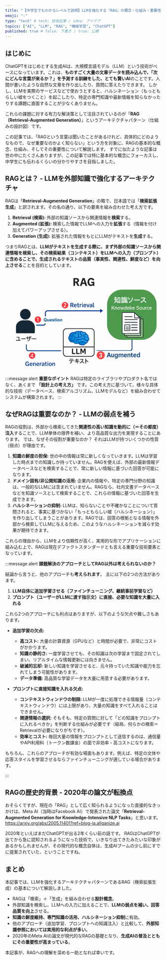 ```yaml
---
title: "【中学生でもわかるレベルで説明】LLMを強化する『RAG』の概念・仕組み・重要性を解説"
emoji: "💡"
type: "tech" # tech: 技術記事 / idea: アイデア
topics: ["AI", "LLM", "RAG", "機械学習", "ChatGPT"]
published: true # false: 下書き / true: 公開
---
```


## はじめに

ChatGPTをはじめとする生成AIは、大規模言語モデル（LLM）という技術がベースになっています。これは、**ものすごく大量の文章データを読み込んで、「次にどんな言葉が来るか？」を予測する訓練をした、とても賢いAI**のことです。人間が書いたような自然な文章を作り出したり、質問に答えたりできます。
しかし、LLMを実際のサービスなどで使おうとすると、ハルシネーション（もっともらしい嘘をつくこと）を起こしたり、特定の専門知識や最新情報を知らなかったりする課題に直面することが少なくありません。

これらの課題に対する有力な解決策として注目されているのが「**RAG（Retrieval-Augmented Generation）**」というアーキテクチャパターン（仕組みの設計図）です。

この記事では、「RAGという言葉は聞いたことがあるけれど、具体的にどのようなもので、なぜ重要なのかよく知らない」という方を対象に、RAGの基本的な概念、仕組み、そしてその重要性について解説します。
すでに似たような記事は世の中にたくさんありますが、この記事では特に基本的な概念にフォーカスし、中学生にも伝わるくらいの分かりやすさを目指しました。

## RAGとは？ - LLMを外部知識で強化するアーキテクチャ

RAGは「**Retrieval-Augmented Generation**」の略で、日本語では「**検索拡張生成**」と訳されます。その名の通り、以下の要素を組み合わせた考え方です。

1.  **Retrieval (検索):** 外部の知識ソースから関連情報を**検索**する。
2.  **Augmented (拡張):** 検索した情報でLLMへの入力を**拡張**する（情報を付け加えてパワーアップさせる）。
3.  **Generation (生成):** 拡張された情報をもとにLLMがテキストを**生成**する。

つまりRAGとは、**LLMがテキストを生成する際に、まず外部の知識ソースから関連情報を検索し、その検索結果（コンテキスト）をLLMへの入力（プロンプト）に含めることで、生成されるテキストの品質（事実性、関連性、鮮度など）を向上させる**ことを目的としています。

![RAG全体の仕組みを表す図](/images/rag_flow.png)

:::message alert
**重要なポイント**
RAGは特定のライブラリやプロダクト名ではなく、あくまで **「設計上の考え方」** です。この考え方に基づいて、様々な具体的な技術（データベース、検索アルゴリズム、LLMモデルなど）を組み合わせてシステムが構築されます。
:::

## なぜRAGは重要なのか？ - LLMの弱点を補う

RAGの役割は、外部から検索してきた**関連性の高い知識を動的に（＝その都度）注入**することで、LLM単体の限界を補い、より高品質な出力を実現することにあります。
では、なぜその役割が重要なのか？ それはLLMが持ついくつかの性質（弱点）が理由です。

1.  **知識の鮮度の担保:** 世の中の情報は常に新しくなっていきます。LLMは学習した時点までの知識しか持っていません。RAGを使えば、外部の最新情報データベースなどを検索することで、常に新しい情報に基づいた回答が可能になります。
2.  **ドメイン固有/非公開知識の活用:** 企業内の情報や、特定の専門分野の知識は、一般的なLLMには含まれていません。RAGなら、社内文書データベースなどを知識ソースとして検索することで、これらの情報に基づいた回答を生成できます。
3.  **ハルシネーションの抑制:** LLMは、知らないことや不確かなことについて質問されると、事実に基づかない「もっともらしい嘘（ハルシネーション）」を作り出してしまうことがあります。RAGでは、回答の根拠となる情報を外部から検索してLLMに与えるため、このようなハルシネーションを減らす効果が期待できます。

これらの理由から、LLMをより信頼性が高く、実用的な形でアプリケーションに組み込む上で、RAGは現在デファクトスタンダードとも言える重要な技術要素となっています。

:::message alert
**課題解決のアプローチとしてRAG以外は考えられないのか？**

結論から言うと、他のアプローチも**考えられます**。
主に以下の2つの方法があります。

1.  **LLM自体に追加学習させる（ファインチューニング、継続事前学習など）**
2.  **プロンプト（ユーザーがLLMに渡す指示文）に直接、必要な知識を大量に入れる**

これら2つのアプローチにも利点はありますが、以下のような欠点や難しさもあります。

* **追加学習の欠点:**
    * **高コスト:** 大量の計算資源（GPUなど）と時間が必要で、非常にコストがかかります。
    * **知識の静的さ:** 一度学習させても、その知識は次の学習まで固定されてしまい、リアルタイムな情報更新には向きません。
    * **破滅的忘却:** 新しい知識を学習させると、元々持っていた知識や能力を忘れてしまう可能性があります。
    * **データ準備:** 高品質な学習データを大量に用意する必要があります。

* **プロンプトに直接知識を入れる欠点:**
    * **コンテキストウィンドウの制限:** LLMが一度に処理できる情報量（コンテキストウィンドウ）には上限があり、大量の知識をすべて入れることはできません。
    * **関連情報の選択:** そもそも、特定の質問に対して「どの知識をプロンプトに入れるべきか」を判断する仕組みが必要です（結局、何らかの検索＝Retrievalが必要になりがちです）。
    * **効率とコスト:** 毎回大量の情報をプロンプトとして送信するのは、通信量やAPI利用料（トークン数課金）の面で非効率・高コストになります。

もちろん、これらのアプローチが有効な場面もあります。例えば、特定の文体や応答スタイルを学習させるならファインチューニングが適している場合があります。

:::

## RAGの歴史的背景 - 2020年の論文が転換点

おそらくですが、現在の「RAG」として広く知られるようになった直接的なきっかけは、Meta AI（当時はFacebook AI）で発表された論文「**Retrieval-Augmented Generation for Knowledge-Intensive NLP Tasks**」と思います。
https://arxiv.org/abs/2005.11401?ref=blog-ja.allganize.ai

2020年といえばまだChatGPTが出る2年くらい前の話です。
RAGはChatGPTが出てから急に認知されるようになった技術で、いきなり出てきたみたいな印象があるかもしれませんが、その現代的な概念自体は、生成AIブームの少し前にすでに提案されていた、ということですね。

## まとめ

本記事では、LLMを強化するアーキテクチャパターンであるRAG（検索拡張生成）の基本について解説しました。

* RAGは「検索」＋「生成」を組み合わせる**設計概念**。
* 外部知識を検索し、LLMへの入力に加えることで、**LLMの弱点を補い、回答品質を向上**させる。
* **知識の鮮度維持、専門知識の活用、ハルシネーション抑制**に有効。
* 他のアプローチ（追加学習、プロンプトへの知識注入）と比較して、**外部知識参照においては実用的な利点が多い**。
* 2020年のMeta AIの論文が現代的なRAGの基礎となり、**生成AIの普及とともにその重要性が高まっている**。

本記事が、RAGへの理解を深める一助となれば幸いです。
